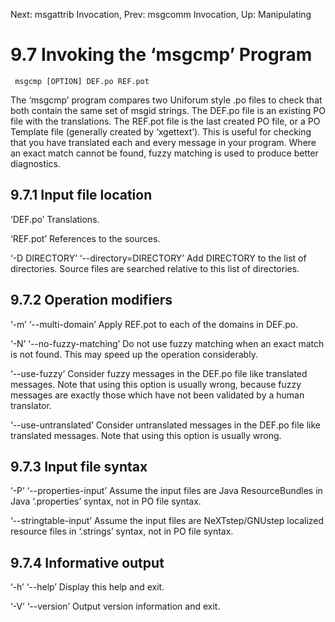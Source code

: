 Next: msgattrib Invocation,  Prev: msgcomm Invocation,  Up: Manipulating

9.7 Invoking the ‘msgcmp’ Program
=================================

     msgcmp [OPTION] DEF.po REF.pot

   The ‘msgcmp’ program compares two Uniforum style .po files to check
that both contain the same set of msgid strings.  The DEF.po file is an
existing PO file with the translations.  The REF.pot file is the last
created PO file, or a PO Template file (generally created by
‘xgettext’).  This is useful for checking that you have translated each
and every message in your program.  Where an exact match cannot be
found, fuzzy matching is used to produce better diagnostics.

9.7.1 Input file location
-------------------------

‘DEF.po’
     Translations.

‘REF.pot’
     References to the sources.

‘-D DIRECTORY’
‘--directory=DIRECTORY’
     Add DIRECTORY to the list of directories.  Source files are
     searched relative to this list of directories.

9.7.2 Operation modifiers
-------------------------

‘-m’
‘--multi-domain’
     Apply REF.pot to each of the domains in DEF.po.

‘-N’
‘--no-fuzzy-matching’
     Do not use fuzzy matching when an exact match is not found.  This
     may speed up the operation considerably.

‘--use-fuzzy’
     Consider fuzzy messages in the DEF.po file like translated
     messages.  Note that using this option is usually wrong, because
     fuzzy messages are exactly those which have not been validated by a
     human translator.

‘--use-untranslated’
     Consider untranslated messages in the DEF.po file like translated
     messages.  Note that using this option is usually wrong.

9.7.3 Input file syntax
-----------------------

‘-P’
‘--properties-input’
     Assume the input files are Java ResourceBundles in Java
     ‘.properties’ syntax, not in PO file syntax.

‘--stringtable-input’
     Assume the input files are NeXTstep/GNUstep localized resource
     files in ‘.strings’ syntax, not in PO file syntax.

9.7.4 Informative output
------------------------

‘-h’
‘--help’
     Display this help and exit.

‘-V’
‘--version’
     Output version information and exit.

